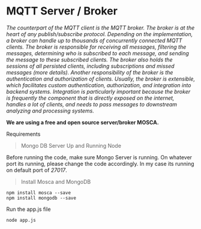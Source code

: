 # MQTT Server / Broker

*The counterpart of the MQTT client is the MQTT broker. The broker is at the heart of any publish/subscribe protocol. Depending on the implementation, a broker can handle up to thousands of concurrently connected MQTT clients. The broker is responsible for receiving all messages, filtering the messages, determining who is subscribed to each message, and sending the message to these subscribed clients. The broker also holds the sessions of all persisted clients, including subscriptions and missed messages (more details). Another responsibility of the broker is the authentication and authorization of clients. Usually, the broker is extensible, which facilitates custom authentication, authorization, and integration into backend systems. Integration is particularly important because the broker is frequently the component that is directly exposed on the internet, handles a lot of clients, and needs to pass messages to downstream analyzing and processing systems.*

**We are using a free and open source server/broker MOSCA.**

Requirements
>Mongo DB Server Up and Running
>Node

Before running the code, make sure Mongo Server is running. On whatever port its running, please change the code accordingly. In my case its running on default port of *27017*.

>Install Mosca and MongoDB
```
npm install mosca --save
npm install mongodb --save
```

Run the app.js file

```
node app.js
```
